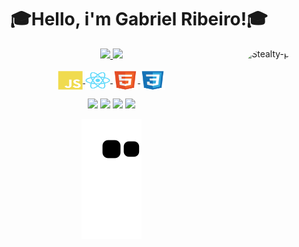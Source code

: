 <h1 align="center">🎓Hello, i'm Gabriel Ribeiro!🎓</h1>

<div align="center">
  <a href="https://github.com/Stealty">
  <img width="500em" src="https://github-readme-stats.vercel.app/api?username=Stealty&show_icons=true&theme=dracula&include_all_commits=true&count_private=true"/>
    <img align="right" alt="Stealty-pic" height="300em" style="border-radius:50px;" src="https://media.giphy.com/media/3oplbXjIZ5bXcpE1TG/giphy.gif">
  <img width="500em" src="https://github-readme-stats.vercel.app/api/top-langs/?username=Stealty&layout=compact&langs_count=7&theme=dracula"/>
</div>

<div align="center" style="display: inline_block"><br>
  <img align="center" alt="Stealty-Js" height="30" width="40" src="https://raw.githubusercontent.com/devicons/devicon/master/icons/javascript/javascript-plain.svg">
  <img align="center" alt="Stealty-React" height="30" width="40" src="https://raw.githubusercontent.com/devicons/devicon/master/icons/react/react-original.svg">
  <img align="center" alt="Stealty-HTML" height="30" width="40" src="https://raw.githubusercontent.com/devicons/devicon/master/icons/html5/html5-original.svg">
  <img align="center" alt="Stealty-CSS" height="30" width="40" src="https://raw.githubusercontent.com/devicons/devicon/master/icons/css3/css3-original.svg">
</div>
  <p>
<div align="center"> 
 <a href="https://discord.gg/Bieel#9187" target="_blank"><img src="https://img.shields.io/badge/Discord-7289DA?style=for-the-badge&logo=discord&logoColor=white" target="_blank"></a> 
  <a href = "mailto:biellbigama@gmail.com"><img src="https://img.shields.io/badge/-Gmail-%23333?style=for-the-badge&logo=gmail&logoColor=white" target="_blank"></a>
  <a href="https://instagram.com/ribeiro_b3l" target="_blank"><img src="https://img.shields.io/badge/-Instagram-%23E4405F?style=for-the-badge&logo=instagram&logoColor=white" target="_blank"></a>
  <a href="https://www.linkedin.com/in/gabriel-ribeiro-98b3a1163/" target="_blank"><img src="https://img.shields.io/badge/-LinkedIn-%230077B5?style=for-the-badge&logo=linkedin&logoColor=white" target="_blank"></a> 
 
  ![Snake animation](https://github.com/rafaballerini/rafaballerini/blob/output/github-contribution-grid-snake.svg)
 
</div>              
